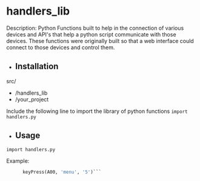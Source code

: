 # handlers_lib

Description:
Python Functions built to help in the connection of various devices and API's that help a python script communicate with those devices. These functions were originally built so that a web interface could connect to those devices and control them.


* ## Installation
src/
  * /handlers_lib
  * /your_project
  
 Include the following line to import the library of python functions
 ```import handlers.py```
 

  

* ## Usage
```import handlers.py```

Example:
``` def newFunction():
      keyPress(A00, 'menu', '5')```
